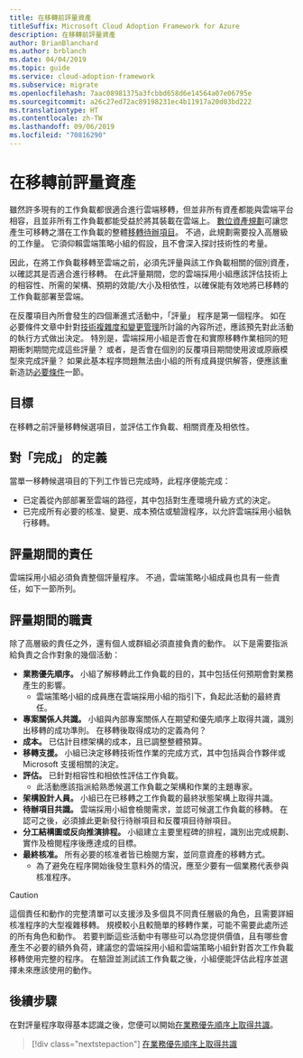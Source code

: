 ```yaml
---
title: 在移轉前評量資產
titleSuffix: Microsoft Cloud Adoption Framework for Azure
description: 在移轉前評量資產
author: BrianBlanchard
ms.author: brblanch
ms.date: 04/04/2019
ms.topic: guide
ms.service: cloud-adoption-framework
ms.subservice: migrate
ms.openlocfilehash: 7aac08981375a3fcbbd658d6e14564a07e06795e
ms.sourcegitcommit: a26c27ed72ac89198231ec4b11917a20d03bd222
ms.translationtype: HT
ms.contentlocale: zh-TW
ms.lasthandoff: 09/06/2019
ms.locfileid: "70816290"
---
```

# <a name="assess-assets-prior-to-migration"></a>在移轉前評量資產

雖然許多現有的工作負載都很適合進行雲端移轉，但並非所有資產都能與雲端平台相容，且並非所有工作負載都能受益於將其裝載在雲端上。 [數位資產規劃](../../../digital-estate/index.md)可讓您產生可移轉之潛在工作負載的整體[移轉待辦項目](../prerequisites/technical-complexity.md#migration-backlog-aligning-business-priorities-and-timing)。 不過，此規劃需要投入高層級的工作量。 它須仰賴雲端策略小組的假設，且不會深入探討技術性的考量。

因此，在將工作負載移轉至雲端之前，必須先評量與該工作負載相關的個別資產，以確認其是否適合進行移轉。 在此評量期間，您的雲端採用小組應該評估技術上的相容性、所需的架構、預期的效能/大小及相依性，以確保能有效地將已移轉的工作負載部署至雲端。

在反覆項目內所會發生的四個漸進式活動中，「評量」  程序是第一個程序。 如在必要條件文章中針對[技術複雜度和變更管理](../prerequisites/technical-complexity.md)所討論的內容所述，應該預先對此活動的執行方式做出決定。 特別是，雲端採用小組是否會在和實際移轉作業相同的短期衝刺期間完成這些評量？ 或者，是否會在個別的反覆項目期間使用波或原廠模型來完成評量？ 如果此基本程序問題無法由小組的所有成員提供解答，便應該重新造訪[必要條件](../prerequisites/index.md)一節。

## <a name="objective"></a>目標

在移轉之前評量移轉候選項目，並評估工作負載、相關資產及相依性。

## <a name="definition-of-done"></a>對「完成」  的定義

當單一移轉候選項目的下列工作皆已完成時，此程序便能完成：

- 已定義從內部部署至雲端的路徑，其中包括對生產環境升級方式的決定。
- 已完成所有必要的核准、變更、成本預估或驗證程序，以允許雲端採用小組執行移轉。

## <a name="accountability-during-assessment"></a>評量期間的責任

雲端採用小組必須負責整個評量程序。 不過，雲端策略小組成員也具有一些責任，如下一節所列。

## <a name="responsibilities-during-assessment"></a>評量期間的職責

除了高層級的責任之外，還有個人或群組必須直接負責的動作。 以下是需要指派給負責之合作對象的幾個活動：

- **業務優先順序。** 小組了解移轉此工作負載的目的，其中包括任何預期會對業務產生的影響。
  - 雲端策略小組的成員應在雲端採用小組的指引下，負起此活動的最終責任。
- **專案關係人共識。** 小組與內部專案關係人在期望和優先順序上取得共識，識別出移轉的成功準則。 在移轉後取得成功的定義為何？
- **成本。** 已估計目標架構的成本，且已調整整體預算。
- **移轉支援。** 小組已決定移轉技術性作業的完成方式，其中包括與合作夥伴或 Microsoft 支援相關的決定。
- **評估。** 已針對相容性和相依性評估工作負載。
  - 此活動應該指派給熟悉候選工作負載之架構和作業的主題專家。
- **架構設計人員。** 小組已在已移轉之工作負載的最終狀態架構上取得共識。
- **待辦項目共識。** 雲端採用小組會檢閱需求，並認可候選工作負載的移轉。 在認可之後，必須據此更新發行待辦項目和反覆項目待辦項目。
- **分工結構圖或反向推演排程。** 小組建立主要里程碑的排程，識別出完成規劃、實作及檢閱程序後應達成的目標。
- **最終核准。** 所有必要的核准者皆已檢閱方案，並同意資產的移轉方式。
  - 為了避免在程序開始後發生意料外的情況，應至少要有一個業務代表參與核准程序。

> [!CAUTION]
> 這個責任和動作的完整清單可以支援涉及多個具不同責任層級的角色，且需要詳細核准程序的大型複雜移轉。 規模較小且較簡單的移轉作業，可能不需要此處所述的所有角色和動作。 若要判斷這些活動中有哪些可以為您提供價值，且有哪些會產生不必要的額外負荷，建議您的雲端採用小組和雲端策略小組針對首次工作負載移轉使用完整的程序。 在驗證並測試該工作負載之後，小組便能評估此程序並選擇未來應該使用的動作。

## <a name="next-steps"></a>後續步驟

在對評量程序取得基本認識之後，您便可以開始[在業務優先順序上取得共識](./business-priorities.md)。

> [!div class="nextstepaction"]
> [在業務優先順序上取得共識](./business-priorities.md)
